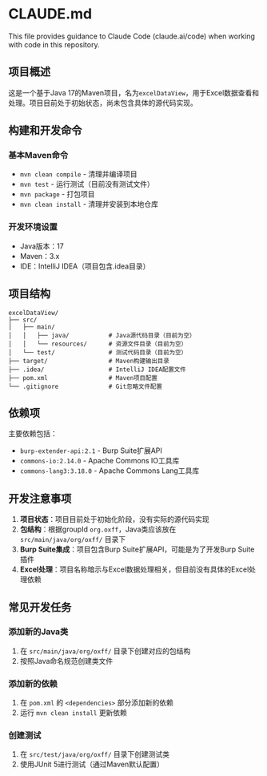 # CLAUDE.md

This file provides guidance to Claude Code (claude.ai/code) when working with code in this repository.

## 项目概述

这是一个基于Java 17的Maven项目，名为`excelDataView`，用于Excel数据查看和处理。项目目前处于初始状态，尚未包含具体的源代码实现。

## 构建和开发命令

### 基本Maven命令
- `mvn clean compile` - 清理并编译项目
- `mvn test` - 运行测试（目前没有测试文件）
- `mvn package` - 打包项目
- `mvn clean install` - 清理并安装到本地仓库

### 开发环境设置
- Java版本：17
- Maven：3.x
- IDE：IntelliJ IDEA（项目包含.idea目录）

## 项目结构

```
excelDataView/
├── src/
│   ├── main/
│   │   ├── java/           # Java源代码目录（目前为空）
│   │   └── resources/      # 资源文件目录（目前为空）
│   └── test/               # 测试代码目录（目前为空）
├── target/                 # Maven构建输出目录
├── .idea/                  # IntelliJ IDEA配置文件
├── pom.xml                 # Maven项目配置
└── .gitignore              # Git忽略文件配置
```

## 依赖项

主要依赖包括：
- `burp-extender-api:2.1` - Burp Suite扩展API
- `commons-io:2.14.0` - Apache Commons IO工具库
- `commons-lang3:3.18.0` - Apache Commons Lang工具库

## 开发注意事项

1. **项目状态**：项目目前处于初始化阶段，没有实际的源代码实现
2. **包结构**：根据groupId `org.oxff`，Java类应该放在 `src/main/java/org/oxff/` 目录下
3. **Burp Suite集成**：项目包含Burp Suite扩展API，可能是为了开发Burp Suite插件
4. **Excel处理**：项目名称暗示与Excel数据处理相关，但目前没有具体的Excel处理依赖

## 常见开发任务

### 添加新的Java类
1. 在 `src/main/java/org/oxff/` 目录下创建对应的包结构
2. 按照Java命名规范创建类文件

### 添加新的依赖
1. 在 `pom.xml` 的 `<dependencies>` 部分添加新的依赖
2. 运行 `mvn clean install` 更新依赖

### 创建测试
1. 在 `src/test/java/org/oxff/` 目录下创建测试类
2. 使用JUnit 5进行测试（通过Maven默认配置）